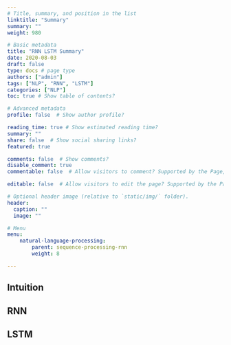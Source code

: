 ```yaml
---
# Title, summary, and position in the list
linktitle: "Summary"
summary: ""
weight: 980

# Basic metadata
title: "RNN LSTM Summary"
date: 2020-08-03
draft: false
type: docs # page type
authors: ["admin"]
tags: ["NLP", "RNN", "LSTM"]
categories: ["NLP"]
toc: true # Show table of contents?

# Advanced metadata
profile: false  # Show author profile?

reading_time: true # Show estimated reading time?
summary: ""
share: false  # Show social sharing links?
featured: true

comments: false  # Show comments?
disable_comment: true
commentable: false  # Allow visitors to comment? Supported by the Page, Post, and Docs content types.

editable: false  # Allow visitors to edit the page? Supported by the Page, Post, and Docs content types.

# Optional header image (relative to `static/img/` folder).
header:
  caption: ""
  image: ""

# Menu
menu: 
    natural-language-processing:
        parent: sequence-processing-rnn
        weight: 8

---
```


## Intuition 

## RNN

## LSTM

